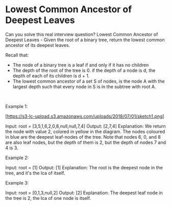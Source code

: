 # Lowest Common Ancestor of Deepest Leaves

Can you solve this real interview question? Lowest Common Ancestor of Deepest Leaves - Given the root of a binary tree, return the lowest common ancestor of its deepest leaves.

Recall that:

 * The node of a binary tree is a leaf if and only if it has no children
 * The depth of the root of the tree is 0. if the depth of a node is d, the depth of each of its children is d + 1.
 * The lowest common ancestor of a set S of nodes, is the node A with the largest depth such that every node in S is in the subtree with root A.

 

Example 1:

[https://s3-lc-upload.s3.amazonaws.com/uploads/2018/07/01/sketch1.png]


Input: root = [3,5,1,6,2,0,8,null,null,7,4]
Output: [2,7,4]
Explanation: We return the node with value 2, colored in yellow in the diagram.
The nodes coloured in blue are the deepest leaf-nodes of the tree.
Note that nodes 6, 0, and 8 are also leaf nodes, but the depth of them is 2, but the depth of nodes 7 and 4 is 3.

Example 2:


Input: root = [1]
Output: [1]
Explanation: The root is the deepest node in the tree, and it's the lca of itself.


Example 3:


Input: root = [0,1,3,null,2]
Output: [2]
Explanation: The deepest leaf node in the tree is 2, the lca of one node is itself.
